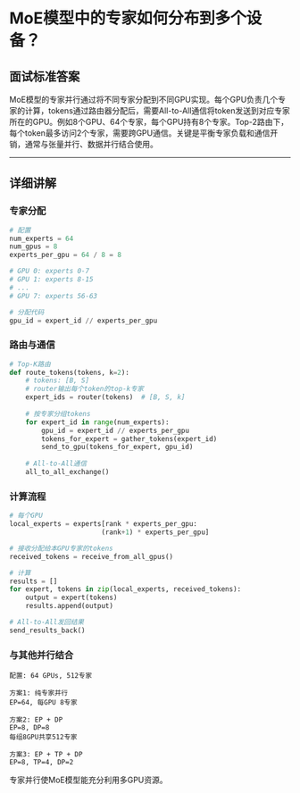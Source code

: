 # MoE模型中的专家如何分布到多个设备？

## 面试标准答案

MoE模型的专家并行通过将不同专家分配到不同GPU实现。每个GPU负责几个专家的计算，tokens通过路由器分配后，需要All-to-All通信将token发送到对应专家所在的GPU。例如8个GPU、64个专家，每个GPU持有8个专家。Top-2路由下，每个token最多访问2个专家，需要跨GPU通信。关键是平衡专家负载和通信开销，通常与张量并行、数据并行结合使用。

---

## 详细讲解

### 专家分配

```python
# 配置
num_experts = 64
num_gpus = 8  
experts_per_gpu = 64 / 8 = 8

# GPU 0: experts 0-7
# GPU 1: experts 8-15
# ...
# GPU 7: experts 56-63

# 分配代码
gpu_id = expert_id // experts_per_gpu
```

### 路由与通信

```python
# Top-K路由
def route_tokens(tokens, k=2):
    # tokens: [B, S]
    # router输出每个token的top-k专家
    expert_ids = router(tokens)  # [B, S, k]
    
    # 按专家分组tokens
    for expert_id in range(num_experts):
        gpu_id = expert_id // experts_per_gpu
        tokens_for_expert = gather_tokens(expert_id)
        send_to_gpu(tokens_for_expert, gpu_id)
    
    # All-to-All通信
    all_to_all_exchange()
```

### 计算流程

```python
# 每个GPU
local_experts = experts[rank * experts_per_gpu: 
                       (rank+1) * experts_per_gpu]

# 接收分配给本GPU专家的tokens
received_tokens = receive_from_all_gpus()

# 计算
results = []
for expert, tokens in zip(local_experts, received_tokens):
    output = expert(tokens)
    results.append(output)

# All-to-All发回结果
send_results_back()
```

### 与其他并行结合

```
配置: 64 GPUs, 512专家

方案1: 纯专家并行
EP=64, 每GPU 8专家

方案2: EP + DP
EP=8, DP=8
每组8GPU共享512专家

方案3: EP + TP + DP
EP=8, TP=4, DP=2
```

专家并行使MoE模型能充分利用多GPU资源。

